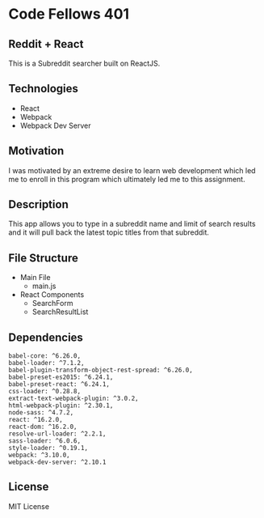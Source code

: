 # Code Fellows 401
## Reddit + React
This is a Subreddit searcher built on ReactJS. 

## Technologies 
- React
- Webpack
- Webpack Dev Server

## Motivation
I was motivated by an extreme desire to learn web development which led me to enroll in this program which ultimately led me to this assignment. 

## Description
This app allows you to type in a subreddit name and limit of search results and it will pull back the latest topic titles from that subreddit. 

## File Structure
- Main File
  - main.js
- React Components
  - SearchForm
  - SearchResultList

## Dependencies
```
babel-core: ^6.26.0,
babel-loader: ^7.1.2,
babel-plugin-transform-object-rest-spread: ^6.26.0,
babel-preset-es2015: ^6.24.1,
babel-preset-react: ^6.24.1,
css-loader: ^0.28.8,
extract-text-webpack-plugin: ^3.0.2,
html-webpack-plugin: ^2.30.1,
node-sass: ^4.7.2,
react: ^16.2.0,
react-dom: ^16.2.0,
resolve-url-loader: ^2.2.1,
sass-loader: ^6.0.6,
style-loader: ^0.19.1,
webpack: ^3.10.0,
webpack-dev-server: ^2.10.1
```

## License
MIT License